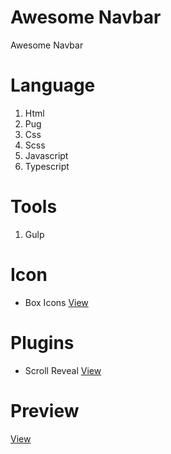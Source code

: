 #  Awesome Navbar
Awesome Navbar

# Language
1. Html
2. Pug
3. Css
4. Scss
5. Javascript
6. Typescript 

# Tools
1. Gulp


# Icon
* Box Icons
[View](https://boxicons.com/)

# Plugins
* Scroll Reveal
[View](https://scrollrevealjs.org/guide/hello-world.html)


# Preview
[View](https://raw.githubusercontent.com/LearnCodingEasy/Navbar-1/main/dist/images/Navbar-1920.jpg)
